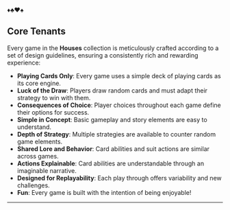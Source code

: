 :diamonds::clubs::hearts::spades:  

## Core Tenants
Every game in the **Houses** collection is meticulously crafted according to a set of design guidelines, ensuring a consistently rich and rewarding experience:

* **Playing Cards Only**: Every game uses a simple deck of playing cards as its core engine.
* **Luck of the Draw**: Players draw random cards and must adapt their strategy to win with them.
* **Consequences of Choice**: Player choices throughout each game define their options for success.
* **Simple in Concept**: Basic gameplay and story elements are easy to understand.
* **Depth of Strategy**: Multiple strategies are available to counter random game elements.
* **Shared Lore and Behavior**: Card abilities and suit actions are similar across games.
* **Actions Explainable**: Card abilities are understandable through an imaginable narrative.
* **Designed for Replayability**: Each play through offers variability and new challenges.
* **Fun**: Every game is built with the intention of being enjoyable!

---